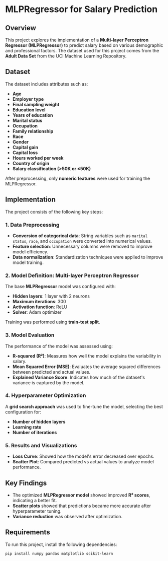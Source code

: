 # MLPRegressor for Salary Prediction

## Overview
This project explores the implementation of a **Multi-layer Perceptron Regressor (MLPRegressor)** to predict salary based on various demographic and professional factors. The dataset used for this project comes from the **Adult Data Set** from the UCI Machine Learning Repository.

## Dataset
The dataset includes attributes such as:
- **Age**
- **Employer type**
- **Final sampling weight**
- **Education level**
- **Years of education**
- **Marital status**
- **Occupation**
- **Family relationship**
- **Race**
- **Gender**
- **Capital gain**
- **Capital loss**
- **Hours worked per week**
- **Country of origin**
- **Salary classification (>50K or ≤50K)**

After preprocessing, only **numeric features** were used for training the MLPRegressor.

## Implementation
The project consists of the following key steps:

### 1. Data Preprocessing
- **Conversion of categorical data**: String variables such as `marital status`, `race`, and `occupation` were converted into numerical values.
- **Feature selection**: Unnecessary columns were removed to improve model efficiency.
- **Data normalization**: Standardization techniques were applied to improve model training.

### 2. Model Definition: Multi-layer Perceptron Regressor
The base **MLPRegressor** model was configured with:
- **Hidden layers**: 1 layer with 2 neurons
- **Maximum iterations**: 300
- **Activation function**: ReLU
- **Solver**: Adam optimizer

Training was performed using **train-test split**.

### 3. Model Evaluation
The performance of the model was assessed using:
- **R-squared (R²)**: Measures how well the model explains the variability in salary.
- **Mean Squared Error (MSE)**: Evaluates the average squared differences between predicted and actual values.
- **Explained Variance Score**: Indicates how much of the dataset's variance is captured by the model.

### 4. Hyperparameter Optimization
A **grid search approach** was used to fine-tune the model, selecting the best configuration for:
- **Number of hidden layers**
- **Learning rate**
- **Number of iterations**

### 5. Results and Visualizations
- **Loss Curve**: Showed how the model's error decreased over epochs.
- **Scatter Plot**: Compared predicted vs actual values to analyze model performance.

## Key Findings
- The optimized **MLPRegressor model** showed improved **R² scores**, indicating a better fit.
- **Scatter plots** showed that predictions became more accurate after hyperparameter tuning.
- **Variance reduction** was observed after optimization.

## Requirements
To run this project, install the following dependencies:

```bash
pip install numpy pandas matplotlib scikit-learn
